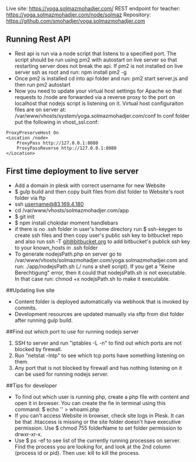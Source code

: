 Live site: https://yoga.solmazmohadjer.com/
REST endpoint for teacher: https://yoga.solmazmohadjer.com/node/solmaz
Repository: https://github.com/smohadjer/yoga.solmazmohadjer.com

## Running Rest API
- Rest api is run via a node script that listens to a specified port. The script should be run using pm2 with autostart on live server so that restarting server does not break the api. If pm2 is not installed on live server ssh as root and run: npm install pm2 -g
- Once pm2 is installed cd into api folder and run: pm2 start server.js and then run pm2 autostart
- Now you need to update your virtual host settings for Apache so that requests to /node are forwarded via a reverse proxy to the port on localhost that nodejs script is listening on it. Virtual host configuraiton files are on server at:
/var/www/vhosts/system/yoga.solmazmohadjer.com/conf
In conf folder put the following in vhost_ssl.conf:
````
ProxyPreserveHost On
<Location /node>
	ProxyPass http://127.0.0.1:8080
	ProxyPassReverse http://127.0.0.1:8080
</Location>
````

## First time deployment to live server
- Add a domain in plesk with correct username for new Website
- $ gulp build and then copy built files from dist folder to Website's root folder via ftp
- ssh username@83.169.4.180
- cd /var/www/vhosts/solmazmohadjer.com/app
- $ git init
- $ npm install chokidar moment handlebars
- if there is no .ssh folder in user's home directory run $ ssh-keygen to create ssh files and then
copy user's public ssh key to bitbucket repo and also run ssh -T git@bitbucket.org to add bitbucket's publick ssh key to your known_hosts in .ssh folder
- To generate nodejsPath.php on server go to /var/www/vhosts/solmazmohadjer.com/yoga.solmazmohadjer.com and run: ./app/nodejsPath.sh  (./<fileName> runs a shell script). If you get a "Keine Berechtigung" error, then it could that nodejsPath.sh is not executable. In that case run: chmod +x nodejsPath.sh to make it executable.

##Updating live site
- Content folder is deployed automatically via webhook that is invoked by commits.
- Development resources are updated manually via sftp from dist folder after running gulp build.

##Find out which port to use for running nodejs server
1. SSH to server and run "iptables -L -n" to find out which ports are not blocked by firewall.
2. Run "netstat -lntp" to see which tcp ports have something listening on them.
3. Any port that is not blocked by firewall and has nothing listening on it can be used for running nodejs server.

##Tips for developer
- To find out which user is running php, create a php file with content <?php echo exec('whoami'); ?> and open it in browser. You can create the fie in terminal using this command:
$ echo '<?php echo exec('whoami'); ?>' > whoami.php
- If you can't access Website in browser, check site logs in Plesk. It can be that .htaccess is missing or the site folder doesn't have executive permission. Use $ chmod 755 folderName to set folder permission to drwxr-xr-x.
- Use $ ps -ef to see list of the currently running processes on server. Find the process you are looking for, and look at the 2nd column (process id or pid). Then use: kill <pid> to kill the process.
